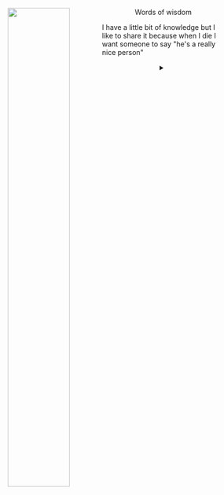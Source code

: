 <p align="center">
    <a href="https://github.com/dhn-nys/dhn-nys/tree/assets">
        <img align="left" width="50%" src="https://imgur.com/download/WsJubMv/">
    </a>
</p>
    <summary>
    </summary>
    <p align="center">Words of wisdom</p>
    <p>I have a little bit of knowledge but I like to share it because when I die I want someone to say "he's a really nice person"</p>
    <details align="center">
        <summary></summary>
        <p align="center">
            <a href="#" target="_blank">
                <img alt="Top Language" src="https://github-readme-stats.vercel.app/api/top-langs/?username=dhn-nys&hide=html,&hide_border=true&title_color=2e3440&text_color=3b4252"/>
                <img alt="GitHub Stats" src="https://github-readme-stats.vercel.app/api?username=dhn-nys&show_icons=true&hide_border=true&icon_color=2e3440&title_color=434c5e&text_color=3b4252"/>
            </a>
        </p>
        <details>
            <summary></summary>
            <p align="center">
                <a href="https://github.com/dhn-nys" target="_blank">
                    <img alt="GitHub Hits" src="https://badges.pufler.dev/visits/dhn-nys/dhn-nys?style=flat-square&label=Visits&color=success&logo=GitHub&logoColor=white&labelColor=2e3440"/>
                </a>
                <a href="https://github.com/dhn-nys/dhn-nys" target="_blank">
                    <img alt="GitHub Updates" src="https://img.shields.io/github/last-commit/dhn-nys/dhn-nys?style=flat-square&label=Updated&labelColor=3b4252&color=2e3440"/>
                </a>
            </p>
    </details>
</details>
